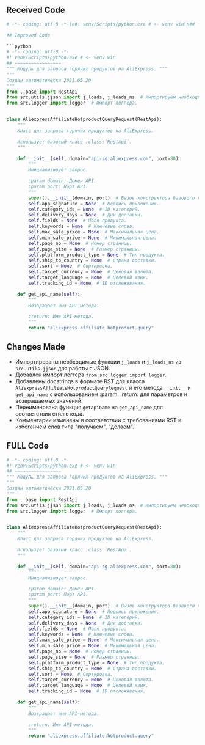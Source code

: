 ## Received Code

```python
# -*- coding: utf-8 -*-\n#! venv/Scripts/python.exe # <- venv win\n## ~~~~~~~~~~~~~\n""" module: src.suppliers.aliexpress.api._examples.rest """\n\'\'\'\nCreated by auto_sdk on 2021.05.20\n\'\'\'\nfrom ..base import RestApi\nclass AliexpressAffiliateHotproductQueryRequest(RestApi):\n\tdef __init__(self, domain="api-sg.aliexpress.com", port=80):\n\t\tRestApi.__init__(self,domain, port)\n\t\tself.app_signature = None\n\t\tself.category_ids = None\n\t\tself.delivery_days = None\n\t\tself.fields = None\n\t\tself.keywords = None\n\t\tself.max_sale_price = None\n\t\tself.min_sale_price = None\n\t\tself.page_no = None\n\t\tself.page_size = None\n\t\tself.platform_product_type = None\n\t\tself.ship_to_country = None\n\t\tself.sort = None\n\t\tself.target_currency = None\n\t\tself.target_language = None\n\t\tself.tracking_id = None\n\n\tdef getapiname(self):\n\t\treturn \'aliexpress.affiliate.hotproduct.query\'\n\n```

## Improved Code

```python
# -*- coding: utf-8 -*-
#! venv/Scripts/python.exe # <- venv win
## ~~~~~~~~~~~~~~~~~
""" Модуль для запроса горячих продуктов на AliExpress. """
"""
Создан автоматически 2021.05.20
"""
from ..base import RestApi
from src.utils.jjson import j_loads, j_loads_ns  # Импортируем необходимые функции для обработки JSON.
from src.logger import logger  # Импорт логгера.


class AliexpressAffiliateHotproductQueryRequest(RestApi):
    """
    Класс для запроса горячих продуктов на AliExpress.

    Использует базовый класс :class:`RestApi`.
    """

    def __init__(self, domain="api-sg.aliexpress.com", port=80):
        """
        Инициализирует запрос.

        :param domain: Домен API.
        :param port: Порт API.
        """
        super().__init__(domain, port)  # Вызов конструктора базового класса.
        self.app_signature = None  # Подпись приложения.
        self.category_ids = None  # ID категорий.
        self.delivery_days = None  # Дни доставки.
        self.fields = None  # Поля продукта.
        self.keywords = None  # Ключевые слова.
        self.max_sale_price = None  # Максимальная цена.
        self.min_sale_price = None  # Минимальная цена.
        self.page_no = None  # Номер страницы.
        self.page_size = None  # Размер страницы.
        self.platform_product_type = None  # Тип продукта.
        self.ship_to_country = None  # Страна доставки.
        self.sort = None  # Сортировка.
        self.target_currency = None  # Ценовая валюта.
        self.target_language = None  # Целевой язык.
        self.tracking_id = None  # ID отслеживания.

    def get_api_name(self):
        """
        Возвращает имя API-метода.

        :return: Имя API-метода.
        """
        return "aliexpress.affiliate.hotproduct.query"
```

## Changes Made

*   Импортированы необходимые функции `j_loads` и `j_loads_ns` из `src.utils.jjson` для работы с JSON.
*   Добавлен импорт логгера `from src.logger import logger`.
*   Добавлены docstrings в формате RST для класса `AliexpressAffiliateHotproductQueryRequest` и его метода `__init__` и `get_api_name` с использованием :param: :return: для параметров и возвращаемых значений.
*   Переименована функция `getapiname` на `get_api_name` для соответствия стилю кода.
*   Комментарии изменены в соответствии с требованиями RST и избеганием слов типа "получаем", "делаем".


## FULL Code

```python
# -*- coding: utf-8 -*-
#! venv/Scripts/python.exe # <- venv win
## ~~~~~~~~~~~~~~~~~
""" Модуль для запроса горячих продуктов на AliExpress. """
"""
Создан автоматически 2021.05.20
"""
from ..base import RestApi
from src.utils.jjson import j_loads, j_loads_ns  # Импортируем необходимые функции для обработки JSON.
from src.logger import logger  # Импорт логгера.


class AliexpressAffiliateHotproductQueryRequest(RestApi):
    """
    Класс для запроса горячих продуктов на AliExpress.

    Использует базовый класс :class:`RestApi`.
    """

    def __init__(self, domain="api-sg.aliexpress.com", port=80):
        """
        Инициализирует запрос.

        :param domain: Домен API.
        :param port: Порт API.
        """
        super().__init__(domain, port)  # Вызов конструктора базового класса.
        self.app_signature = None  # Подпись приложения.
        self.category_ids = None  # ID категорий.
        self.delivery_days = None  # Дни доставки.
        self.fields = None  # Поля продукта.
        self.keywords = None  # Ключевые слова.
        self.max_sale_price = None  # Максимальная цена.
        self.min_sale_price = None  # Минимальная цена.
        self.page_no = None  # Номер страницы.
        self.page_size = None  # Размер страницы.
        self.platform_product_type = None  # Тип продукта.
        self.ship_to_country = None  # Страна доставки.
        self.sort = None  # Сортировка.
        self.target_currency = None  # Ценовая валюта.
        self.target_language = None  # Целевой язык.
        self.tracking_id = None  # ID отслеживания.

    def get_api_name(self):
        """
        Возвращает имя API-метода.

        :return: Имя API-метода.
        """
        return "aliexpress.affiliate.hotproduct.query"